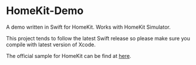 HomeKit-Demo
============

A demo written in Swift for HomeKit. Works with HomeKit Simulator.

This project tends to follow the latest Swift release so please make sure you compile with latest version of Xcode.

The official sample for HomeKit can be find at [here](https://developer.apple.com/library/ios/samplecode/HomeKitCatalog/Introduction/Intro.html#//apple_ref/doc/uid/TP40015048).
